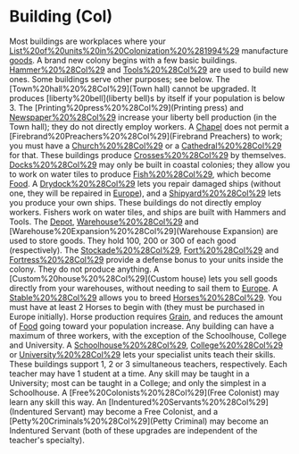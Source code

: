 # Building (Col)

Most buildings are workplaces where your [List%20of%20units%20in%20Colonization%20%281994%29](units) manufacture [goods](goods). A brand new colony begins with a few basic buildings. [Hammer%20%28Col%29](Hammers) and [Tools%20%28Col%29](Tools) are used to build new ones. Some buildings serve other purposes; see below.
The [Town%20hall%20%28Col%29](Town hall) cannot be upgraded. It produces [liberty%20bell](liberty bell)s by itself if your population is below 3. The [Printing%20press%20%28Col%29](Printing press) and [Newspaper%20%28Col%29](Newspaper) increase your liberty bell production (in the Town hall); they do not directly employ workers.
A [Chapel](Chapel) does not permit a [Firebrand%20Preachers%20%28Col%29](Firebrand Preachers) to work; you must have a [Church%20%28Col%29](Church) or a [Cathedral%20%28Col%29](Cathedral) for that. These buildings produce [Crosses%20%28Col%29](Crosses) by themselves.
[Docks%20%28Col%29](Docks) may only be built in coastal colonies; they allow you to work on water tiles to produce [Fish%20%28Col%29](Fish), which become [Food](Food). A [Drydock%20%28Col%29](Drydock) lets you repair damaged ships (without one, they will be repaired in [Europe](Europe)), and a [Shipyard%20%28Col%29](Shipyard) lets you produce your own ships. These buildings do not directly employ workers. Fishers work on water tiles, and ships are built with Hammers and Tools.
The [Depot](Depot), [Warehouse%20%28Col%29](Warehouse) and [Warehouse%20Expansion%20%28Col%29](Warehouse Expansion) are used to store goods. They hold 100, 200 or 300 of each good (respectively).
The [Stockade%20%28Col%29](Stockade), [Fort%20%28Col%29](Fort) and [Fortress%20%28Col%29](Fortress) provide a defense bonus to your units inside the colony. They do not produce anything.
A [Custom%20house%20%28Col%29](Custom house) lets you sell goods directly from your warehouses, without needing to sail them to [Europe](Europe).
A [Stable%20%28Col%29](Stable) allows you to breed [Horses%20%28Col%29](Horses). You must have at least 2 Horses to begin with (they must be purchased in Europe initially). Horse production requires [Grain](Grain), and reduces the amount of [Food](Food) going toward your population increase.
Any building can have a maximum of three workers, with the exception of the Schoolhouse, College and University. 
A [Schoolhouse%20%28Col%29](Schoolhouse), [College%20%28Col%29](College) or [University%20%28Col%29](University) lets your specialist units teach their skills. These buildings support 1, 2 or 3 simultaneous teachers, respectively. Each teacher may have 1 student at a time. Any skill may be taught in a University; most can be taught in a College; and only the simplest in a Schoolhouse. A [Free%20Colonists%20%28Col%29](Free Colonist) may learn any skill this way. An [Indentured%20Servants%20%28Col%29](Indentured Servant) may become a Free Colonist, and a [Petty%20Criminals%20%28Col%29](Petty Criminal) may become an Indentured Servant (both of these upgrades are independent of the teacher's specialty).